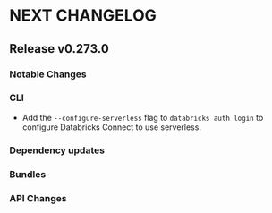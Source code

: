 # NEXT CHANGELOG

## Release v0.273.0

### Notable Changes

### CLI

* Add the `--configure-serverless` flag to `databricks auth login` to configure Databricks Connect to use serverless.

### Dependency updates

### Bundles

### API Changes
